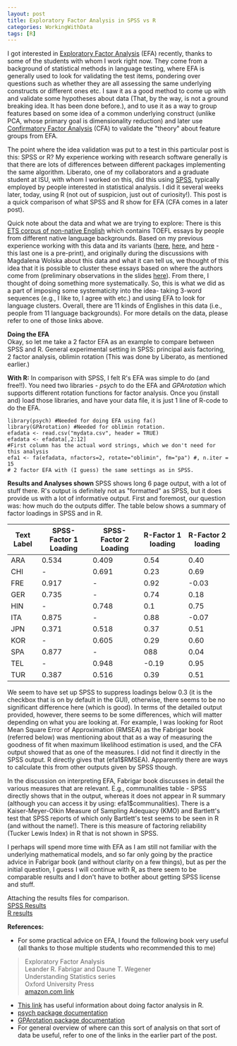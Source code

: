 ```yaml
---
layout: post
title: Exploratory Factor Analysis in SPSS vs R
categories: WorkingWithData
tags: [R]
---
```

I got interested in [Exploratory Factor Analysis](https://en.wikiversity.org/wiki/Exploratory_factor_analysis) (EFA) recently, thanks to some of the students with whom I work right now. They come from a background of statistical methods in language testing, where EFA is generally used to look for validating the test items, pondering over questions such as whether they are all assessing the same underlying constructs or different ones etc. I saw it as a good method to come up with and validate some hypotheses about data (That, by the way, is not a ground breaking idea. It has been done before.), and to use it as a way to group features based on some idea of a common underlying construct (unlike PCA, whose primary goal is dimensionality reduction) and later use [Confirmatory Factor Analysis](https://en.wikipedia.org/wiki/Confirmatory_factor_analysis) (CFA) to validate the "theory" about feature groups from EFA.

The point where the idea validation was put to a test in this particular post is this: SPSS or R? My experience working with research software generally is that there are lots of differences between different packages implementing the same algorithm. Liberato, one of my collaborators and a graduate student at ISU, with whom I worked on this, did this using [SPSS](https://www.ibm.com/analytics/us/en/technology/spss/), typically employed by people interested in statistical analysis. I did it several weeks later, today, using R (not out of suspicion, just out of curiosity!). This post is a quick comparison of what SPSS and R show for EFA (CFA comes in a later post).

Quick note about the data and what we are trying to explore: There is this [ETS corpus of non-native English](https://catalog.ldc.upenn.edu/LDC2014T06) which contains TOEFL essays by people from different native language backgrounds. Based on my previous experience working with this data and its variants ([here](http://www.anthology.aclweb.org/W/W13/W13-1726.pdf),  [here](http://www.aclweb.org/anthology/W17-5026), and [here](https://arxiv.org/abs/1612.00729) - this last one is a pre-print), and originally during the discussions with Magdalena Wolska about this data and what it can tell us, we thought of this idea that it is possible to cluster these essays based on where the authors come from (preliminary observations in the slides [here](http://sowmya.public.iastate.edu/AACL2016_Talk.pdf)). From there, I thought of doing something more systematically. So, this is what we did as a part of imposing some systematicity into the idea- taking 3-word sequences (e.g., I like to, I agree with etc.) and using EFA to look for language clusters. Overall, there are 11 kinds of Englishes in this data (i.e., people from 11 language backgrounds). For more details on the data, please refer to one of those links above. 

**Doing the EFA**  
Okay, so let me take a 2 factor EFA as an example to compare between SPSS and R. General experimental setting in SPSS: principal axis factoring, 2 factor analysis, oblimin rotation (This was done by Liberato, as mentioned earlier.)

**With R:** In comparison with SPSS, I felt R's EFA was simple to do (and free!!). You need two libraries - *psych* to do the EFA and *GPArotation* which supports different rotation functions for factor analysis. Once you (install and) load those libraries, and have your data file, it is just 1 line of R-code to do the EFA.
```{r}
library(psych) #Needed for doing EFA using fa()
library(GPArotation) #Needed for oblimin rotation.
efadata <- read.csv("mydata.csv", header = TRUE)
efadata <- efadata[,2:12] 
#First column has the actual word strings, which we don't need for this analysis
efa1 <- fa(efadata, nfactors=2, rotate="oblimin", fm="pa") #, n.iter = 15
# 2 factor EFA with (I guess) the same settings as in SPSS.
```
**Results and Analyses shown**
SPSS shows long 6 page output, with a lot of stuff there. R's output is definitely not as "formatted" as SPSS, but it does provide us with a lot of informative output. First and foremost, our question was: how much do the outputs differ. The table below shows a summary of factor loadings in SPSS and in R. 

| Text Label | SPSS-Factor 1 Loading | SPSS-Factor 2 Loading | R-Factor 1 loading | R-Factor 2 loading |
|-------|--------|---------|-------|--------|
| ARA | 0.534 | 0.409 | 0.54 | 0.40 |
| CHI | - | 0.691 | 0.23 | 0.69 |
| FRE | 0.917 | - | 0.92 | -0.03 |
| GER | 0.735 | - | 0.74 | 0.18 |
| HIN | - | 0.748 | 0.1 | 0.75 |
| ITA | 0.875 | - | 0.88 | -0.07 |
| JPN | 0.371 | 0.518 | 0.37 | 0.51 |
| KOR | - | 0.605 | 0.29 | 0.60 |
| SPA | 0.877 | - | 088 | 0.04 |
| TEL | - | 0.948 | -0.19 | 0.95 |
| TUR | 0.387 | 0.516 | 0.39 | 0.51 |

We seem to have set up SPSS to suppress loadings below 0.3 (it is the checkbox that is on by default in the GUI), otherwise, there seems to be no significant difference here (which is good). In terms of the detailed output provided, however, there seems to be some differences, which will matter depending on what you are looking at. For example, I was looking for Root Mean Square Error of Approximation (RMSEA) as the Fabrigar book (referred below) was mentioning about that as a way of measuring the goodness of fit when maximum likelihood estimation is used, and the CFA output showed that as one of the measures. I did not find it directly in the SPSS output. R directly gives that (efa1$RMSEA). Apparently there are ways to calculate this from other outputs given by SPSS though. 

In the discussion on interpreting EFA, Fabrigar book discusses in detail the various measures that are relevant. E.g., communalities table - SPSS directly shows that in the output, whereas it does not appear in R summary (although you can access it by using: efa1$communalities). There is a Kaiser-Meyer-Olkin Measure of Sampling Adequacy (KMO) and Bartlett's test that SPSS reports of which only Bartlett's test seems to be seen in R (and without the name!). There is this measure of factoring reliability (Tucker Lewis Index) in R that is not shown in SPSS. 

I perhaps will spend more time with EFA as I am still not familiar with the underlying mathematical models, and so far only going by the practice advice in Fabrigar book (and without clarity on a few things), but as per the initial question, I guess I will continue with R, as there seem to be comparable results and I don't have to bother about getting SPSS license and stuff. 

Attaching the results files for comparison.  
[SPSS Results](../docs/SPSS_Results.doc)  
[R results](../docs/R-Summary.txt)

**References:**  

- For some practical advice on EFA, I found the following book very useful (all thanks to those multiple students who recommended this to me)  

> Exploratory Factor Analysis  
> Leander R. Fabrigar and Daune T. Wegener  
> Understanding Statistics series  
> Oxford University Press  
> [amazon.com link](https://www.amazon.com/Exploratory-Factor-Analysis-Understanding-Statistics/dp/0199734178)  

- [This link](http://www.statmethods.net/advstats/factor.html) has useful information about doing factor analysis in R.  
- [psych package documentation](https://cran.r-project.org/web/packages/psych/psych.pdf)  
- [GPArotation package documentation](https://cran.r-project.org/web/packages/GPArotation/GPArotation.pdf)
- For general overview of where can this sort of analysis on that sort of data be useful, refer to one of the links in the earlier part of the post. 
